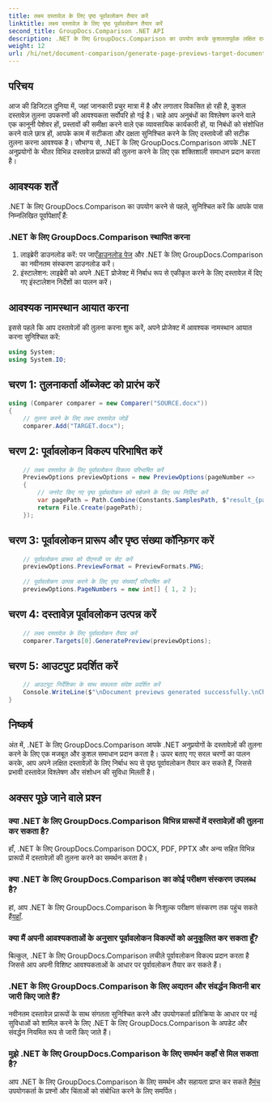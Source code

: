 ```yaml
---
title: लक्ष्य दस्तावेज़ के लिए पृष्ठ पूर्वावलोकन तैयार करें
linktitle: लक्ष्य दस्तावेज़ के लिए पृष्ठ पूर्वावलोकन तैयार करें
second_title: GroupDocs.Comparison .NET API
description: .NET के लिए GroupDocs.Comparison का उपयोग करके कुशलतापूर्वक लक्षित दस्तावेज़ों के लिए पृष्ठ पूर्वावलोकन तैयार करें। निर्बाध दस्तावेज़ तुलना के लिए हमारी चरण-दर-चरण मार्गदर्शिका का पालन करें।
weight: 12
url: /hi/net/document-comparison/generate-page-previews-target-document/
---
```

## परिचय
आज की डिजिटल दुनिया में, जहां जानकारी प्रचुर मात्रा में है और लगातार विकसित हो रही है, कुशल दस्तावेज़ तुलना उपकरणों की आवश्यकता सर्वोपरि हो गई है। चाहे आप अनुबंधों का विश्लेषण करने वाले एक कानूनी पेशेवर हों, प्रस्तावों की समीक्षा करने वाले एक व्यावसायिक कार्यकारी हों, या निबंधों को संशोधित करने वाले छात्र हों, आपके काम में सटीकता और दक्षता सुनिश्चित करने के लिए दस्तावेजों की सटीक तुलना करना आवश्यक है। सौभाग्य से, .NET के लिए GroupDocs.Comparison आपके .NET अनुप्रयोगों के भीतर विभिन्न दस्तावेज़ प्रारूपों की तुलना करने के लिए एक शक्तिशाली समाधान प्रदान करता है।
## आवश्यक शर्तें
.NET के लिए GroupDocs.Comparison का उपयोग करने से पहले, सुनिश्चित करें कि आपके पास निम्नलिखित पूर्वापेक्षाएँ हैं:
### .NET के लिए GroupDocs.Comparison स्थापित करना
1.  लाइब्रेरी डाउनलोड करें: पर जाएँ[डाउनलोड पेज](https://releases.groupdocs.com/comparison/net/) और .NET के लिए GroupDocs.Comparison का नवीनतम संस्करण डाउनलोड करें।
2. इंस्टालेशन: लाइब्रेरी को अपने .NET प्रोजेक्ट में निर्बाध रूप से एकीकृत करने के लिए दस्तावेज़ में दिए गए इंस्टालेशन निर्देशों का पालन करें।

## आवश्यक नामस्थान आयात करना
इससे पहले कि आप दस्तावेज़ों की तुलना करना शुरू करें, अपने प्रोजेक्ट में आवश्यक नामस्थान आयात करना सुनिश्चित करें:
```csharp
using System;
using System.IO;

```
## चरण 1: तुलनाकर्ता ऑब्जेक्ट को प्रारंभ करें
```csharp
using (Comparer comparer = new Comparer("SOURCE.docx"))
{
    // तुलना करने के लिए लक्ष्य दस्तावेज़ जोड़ें
    comparer.Add("TARGET.docx");
```
## चरण 2: पूर्वावलोकन विकल्प परिभाषित करें
```csharp
    // लक्ष्य दस्तावेज़ के लिए पूर्वावलोकन विकल्प परिभाषित करें
    PreviewOptions previewOptions = new PreviewOptions(pageNumber =>
    {
        // जनरेट किए गए पृष्ठ पूर्वावलोकन को सहेजने के लिए पथ निर्दिष्ट करें
        var pagePath = Path.Combine(Constants.SamplesPath, $"result_{pageNumber}.png");
        return File.Create(pagePath);
    });
```
## चरण 3: पूर्वावलोकन प्रारूप और पृष्ठ संख्या कॉन्फ़िगर करें
```csharp
    // पूर्वावलोकन प्रारूप को पीएनजी पर सेट करें
    previewOptions.PreviewFormat = PreviewFormats.PNG;
    
    // पूर्वावलोकन उत्पन्न करने के लिए पृष्ठ संख्याएँ परिभाषित करें
    previewOptions.PageNumbers = new int[] { 1, 2 };
```
## चरण 4: दस्तावेज़ पूर्वावलोकन उत्पन्न करें
```csharp
    // लक्ष्य दस्तावेज़ के लिए पूर्वावलोकन तैयार करें
    comparer.Targets[0].GeneratePreview(previewOptions);
```
## चरण 5: आउटपुट प्रदर्शित करें
```csharp
    // आउटपुट निर्देशिका के साथ सफलता संदेश प्रदर्शित करें
    Console.WriteLine($"\nDocument previews generated successfully.\nCheck output in {Directory.GetCurrentDirectory()}.");
}
```

## निष्कर्ष
अंत में, .NET के लिए GroupDocs.Comparison आपके .NET अनुप्रयोगों के दस्तावेज़ों की तुलना करने के लिए एक मजबूत और कुशल समाधान प्रदान करता है। ऊपर बताए गए सरल चरणों का पालन करके, आप अपने लक्षित दस्तावेज़ों के लिए निर्बाध रूप से पृष्ठ पूर्वावलोकन तैयार कर सकते हैं, जिससे प्रभावी दस्तावेज़ विश्लेषण और संशोधन की सुविधा मिलती है।
## अक्सर पूछे जाने वाले प्रश्न
### क्या .NET के लिए GroupDocs.Comparison विभिन्न प्रारूपों में दस्तावेज़ों की तुलना कर सकता है?
हाँ, .NET के लिए GroupDocs.Comparison DOCX, PDF, PPTX और अन्य सहित विभिन्न प्रारूपों में दस्तावेज़ों की तुलना करने का समर्थन करता है।
### क्या .NET के लिए GroupDocs.Comparison का कोई परीक्षण संस्करण उपलब्ध है?
 हां, आप .NET के लिए GroupDocs.Comparison के निःशुल्क परीक्षण संस्करण तक पहुंच सकते हैं[यहाँ](https://releases.groupdocs.com/).
### क्या मैं अपनी आवश्यकताओं के अनुसार पूर्वावलोकन विकल्पों को अनुकूलित कर सकता हूँ?
बिल्कुल, .NET के लिए GroupDocs.Comparison लचीले पूर्वावलोकन विकल्प प्रदान करता है जिससे आप अपनी विशिष्ट आवश्यकताओं के आधार पर पूर्वावलोकन तैयार कर सकते हैं।
### .NET के लिए GroupDocs.Comparison के लिए अद्यतन और संवर्द्धन कितनी बार जारी किए जाते हैं?
नवीनतम दस्तावेज़ प्रारूपों के साथ संगतता सुनिश्चित करने और उपयोगकर्ता प्रतिक्रिया के आधार पर नई सुविधाओं को शामिल करने के लिए .NET के लिए GroupDocs.Comparison के अपडेट और संवर्द्धन नियमित रूप से जारी किए जाते हैं।
### मुझे .NET के लिए GroupDocs.Comparison के लिए समर्थन कहाँ से मिल सकता है?
 आप .NET के लिए GroupDocs.Comparison के लिए समर्थन और सहायता प्राप्त कर सकते हैं[मंच](https://forum.groupdocs.com/c/comparison/12) उपयोगकर्ता के प्रश्नों और चिंताओं को संबोधित करने के लिए समर्पित।